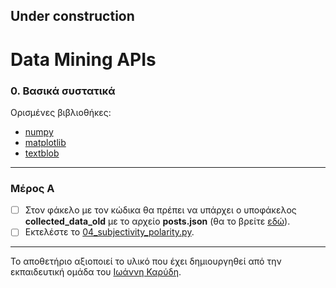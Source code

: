 ## Under construction

# Data Mining APIs

### 0. Βασικά συστατικά
Ορισμένες βιβλιοθήκες:
* [numpy](https://numpy.org/)
* [matplotlib](https://matplotlib.org/)
* [textblob](https://textblob.readthedocs.io/en/dev/)

---

### Μέρος Α
- [ ] Στον φάκελο με τον κώδικα θα πρέπει να υπάρχει ο υποφάκελος **collected_data_old** με το αρχείο **posts.json** (θα το βρείτε [εδώ](/additional_files/collected_data_old.rar)).
- [ ] Εκτελέστε το [04_subjectivity_polarity.py](/source_code/04_subjectivity_polarity.py).

---

Το αποθετήριο αξιοποιεί το υλικό που έχει δημιουργηθεί από την εκπαιδευτική ομάδα του [Ιωάννη Καρύδη](https://github.com/ioanniskarydis).
